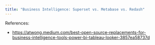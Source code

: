 ```yaml
---
title: "Business Intelligence: Superset vs. Metabase vs. Redash"
---
```


References:
- https://atwong.medium.com/best-open-source-replacements-for-business-intelligence-tools-power-bi-tableau-looker-3857ea58737d